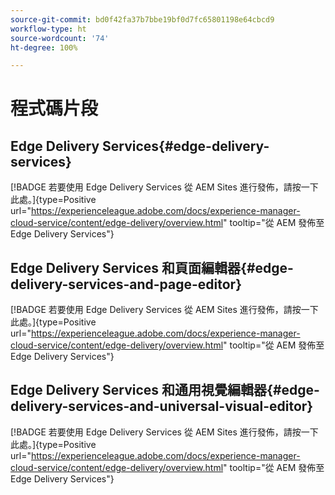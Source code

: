 ```yaml
---
source-git-commit: bd0f42fa37b7bbe19bf0d7fc65801198e64cbcd9
workflow-type: ht
source-wordcount: '74'
ht-degree: 100%

---
```

# 程式碼片段

## Edge Delivery Services{#edge-delivery-services}

[!BADGE 若要使用 Edge Delivery Services 從 AEM Sites 進行發佈，請按一下此處。]{type=Positive url="https://experienceleague.adobe.com/docs/experience-manager-cloud-service/content/edge-delivery/overview.html" tooltip="從 AEM 發佈至 Edge Delivery Services"}

## Edge Delivery Services 和頁面編輯器{#edge-delivery-services-and-page-editor}

[!BADGE 若要使用 Edge Delivery Services 從 AEM Sites 進行發佈，請按一下此處。]{type=Positive url="https://experienceleague.adobe.com/docs/experience-manager-cloud-service/content/edge-delivery/overview.html" tooltip="從 AEM 發佈至 Edge Delivery Services"}

## Edge Delivery Services 和通用視覺編輯器{#edge-delivery-services-and-universal-visual-editor}

[!BADGE 若要使用 Edge Delivery Services 從 AEM Sites 進行發佈，請按一下此處。]{type=Positive url="https://experienceleague.adobe.com/docs/experience-manager-cloud-service/content/edge-delivery/overview.html" tooltip="從 AEM 發佈至 Edge Delivery Services"}
